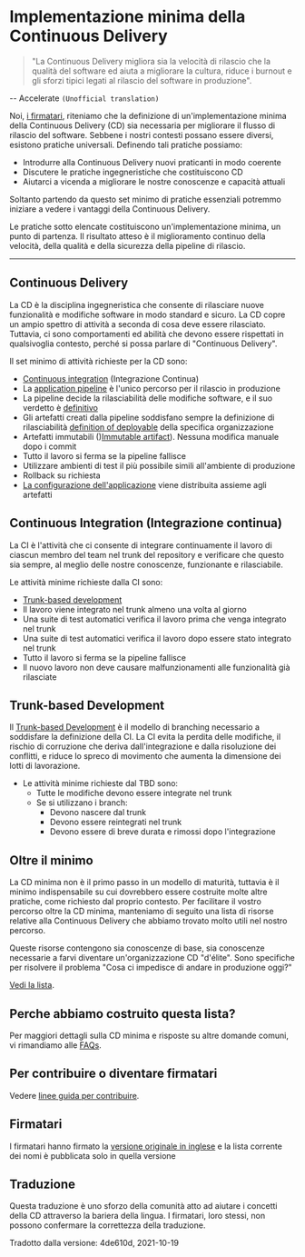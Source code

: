 # Implementazione minima della Continuous Delivery

> "La Continuous Delivery migliora sia la velocità di rilascio che la qualità del software ed aiuta a migliorare la cultura, riduce i burnout e gli sforzi tipici legati al rilascio del software in produzione".

-- Accelerate `(Unofficial translation)`

Noi, [i firmatari](#Firmatari), riteniamo che la definizione di un'implementazione minima della Continuous Delivery (CD) sia necessaria per migliorare il flusso di rilascio del software. Sebbene i nostri contesti possano essere diversi, esistono pratiche universali. Definendo tali pratiche possiamo:

- Introdurre alla Continuous Delivery nuovi praticanti in modo coerente
- Discutere le pratiche ingegneristiche che costituiscono CD
- Aiutarci a vicenda a migliorare le nostre conoscenze e capacità attuali

Soltanto partendo da questo set minimo di pratiche essenziali potremmo iniziare a vedere i vantaggi della Continuous Delivery.

Le pratiche sotto elencate costituiscono un'implementazione minima, un punto di partenza. Il risultato atteso è il miglioramento continuo della velocità, della qualità e della sicurezza della pipeline di rilascio.

---

## Continuous Delivery

La CD è la disciplina ingegneristica che consente di rilasciare nuove funzionalità e modifiche software in modo standard e sicuro. La CD copre un ampio spettro di attività a seconda di cosa deve essere rilasciato. Tuttavia, ci sono comportamenti ed abilità che devono essere rispettati in qualsivoglia contesto, perché si possa parlare di "Continuous Delivery".

Il set minimo di attività richieste per la CD sono:

- [Continuous integration](#continuous-integration) (Integrazione Continua)
- La [application pipeline](https://www.informit.com/articles/article.aspx?p=1621865&seqNum=2#:~:text=%EE%94%80Buy-,What%20Is%20a%20Deployment%20Pipeline%3F,-At%20an%20abstract) è l'unico percorso per il rilascio in produzione
- La pipeline decide la rilasciabilità delle modifiche software, e il suo verdetto è [definitivo](./faq.md#why-should-the-pipeline-be-definitive-for-deploy)
- Gli artefatti creati dalla pipeline soddisfano sempre la definizione di rilasciabilità [definition of deployable](https://www.youtube.com/watch?v=bHKHdp4H-8w) della specifica organizzazione
- Artefatti immutabili ()[Immutable artifact](../faq#what-is-an-immutable-artifact)). Nessuna modifica manuale dopo i commit
- Tutto il lavoro si ferma se la pipeline fallisce
- Utilizzare ambienti di test il più possibile simili all'ambiente di produzione
- Rollback su richiesta
- [La configurazione dell'applicazione](../faq.md#what-is-application-configuration) viene distribuita assieme agli artefatti

## Continuous Integration (Integrazione continua)

La CI è l'attività che ci consente di integrare continuamente il lavoro di ciascun membro del team nel trunk del repository e verificare che questo sia sempre, al meglio delle nostre conoscenze, funzionante e rilasciabile.

Le attività minime richieste dalla CI sono:

- [Trunk-based development](https://trunkbaseddevelopment.com/)
- Il lavoro viene integrato nel trunk almeno una volta al giorno
- Una suite di test automatici verifica il lavoro prima che venga integrato nel trunk
- Una suite di test automatici verifica il lavoro dopo essere stato integrato nel trunk
- Tutto il lavoro si ferma se la pipeline fallisce
- Il nuovo lavoro non deve causare malfunzionamenti alle funzionalità già rilasciate

## Trunk-based Development

Il [Trunk-based Development](https://trunkbaseddevelopment.com/) è il modello di branching necessario a soddisfare la definizione della CI. La CI evita la perdita delle modifiche, il rischio di corruzione che deriva dall'integrazione e dalla risoluzione dei conflitti, e riduce lo spreco di movimento che aumenta la dimensione dei lotti di lavorazione.

- Le attività minime richieste dal TBD sono:
  - Tutte le modifiche devono essere integrate nel trunk
  - Se si utilizzano i branch:
    - Devono nascere dal trunk
    - Devono essere reintegrati nel trunk
    - Devono essere di breve durata e rimossi dopo l'integrazione

## Oltre il minimo

La CD minima non è il primo passo in un modello di maturità, tuttavia è il minimo indispensabile su cui dovrebbero essere costruite molte altre pratiche, come richiesto dal proprio contesto. Per facilitare il vostro percorso oltre la CD minima, manteniamo di seguito una lista di risorse relative alla Continuous Delivery che abbiamo trovato molto utili nel nostro percorso.

Queste risorse contengono sia conoscenze di base, sia conoscenze necessarie a farvi diventare un'organizzazione CD "d'élite".
Sono specifiche per risolvere il problema "Cosa ci impedisce di andare in produzione oggi?"

[Vedi la lista](../references.md).

## Perche abbiamo costruito questa lista?

Per maggiori dettagli sulla CD minima e risposte su altre domande comuni, vi rimandiamo alle [FAQs](../faq.md).

## Per contribuire o diventare firmatari

Vedere [linee guida per contribuire](../CONTRIBUTING.md).

## Firmatari

I firmatari hanno firmato la [versione originale in inglese](../README.md#signatories) e la lista corrente dei nomi è pubblicata solo in quella versione

## Traduzione

Questa traduzione è uno sforzo della comunità atto ad aiutare i concetti della CD attraverso la bariera della lingua. I firmatari, loro stessi, non possono confermare la correttezza della traduzione.

Tradotto dalla versione: 4de610d, 2021-10-19
